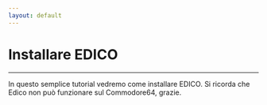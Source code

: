 ```yaml
---
layout: default
---
```


# Installare EDICO
----

In questo semplice tutorial vedremo come installare EDICO.
Si ricorda che Edico non può funzionare sul Commodore64, grazie.
